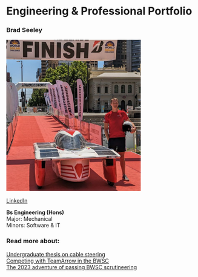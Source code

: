 # Engineering & Professional Portfolio

### Brad Seeley

<img src="./imgs/self-pic.png" height="400">

[LinkedIn](https://www.linkedin.com/in/brad-seeley/)

**Bs Engineering (Hons)**</br>
	Major: Mechanical</br>
	Minors: Software & IT

### Read more about:
[Undergraduate thesis on cable steering](./pages/thesis.html)</br>
[Competing with TeamArrow in the BWSC](./pages/BWSC.html)</br>
[The 2023 adventure of passing BWSC scrutineering](./pages/solar-car-certification.html)</br>
